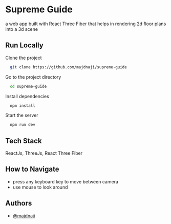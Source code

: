 
# Supreme Guide

a web app built with React Three Fiber that helps in rendering 2d floor plans into a 3d scene



## Run Locally

Clone the project

```bash
  git clone https://github.com/majdnaji/supreme-guide
```

Go to the project directory

```bash
  cd supreme-guide
```

Install dependencies

```bash
  npm install
```

Start the server

```bash
  npm run dev
```


## Tech Stack

ReactJs, ThreeJs, React Three Fiber


## How to Navigate

- press any keyboard key to move between camera
- use mouse to look around
## Authors

- [@majdnaji](https://www.github.com/majdnaji)


